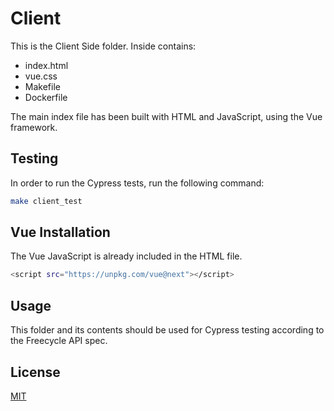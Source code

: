 # Client

This is the Client Side folder. Inside contains:

-  index.html
-  vue.css
-  Makefile
-  Dockerfile

The main index file has been built with HTML and JavaScript, using the Vue framework.

## Testing

In order to run the Cypress tests, run the following command:

```bash
make client_test
```

## Vue Installation

The Vue JavaScript is already included in the HTML file.

```bash
<script src="https://unpkg.com/vue@next"></script>
```

## Usage

This folder and its contents should be used for Cypress testing according to the Freecycle API spec.



## License
[MIT](https://choosealicense.com/licenses/mit/)